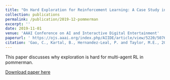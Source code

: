 ```yaml
---
title: "On Hard Exploration for Reinforcement Learning: A Case Study in Pommerman"
collection: publications
permalink: /publication/2019-12-pommerman
excerpt: ''
date: 2019-11-01
venue: 'AAAI Conference on AI and Interactive Digital Entertainment'
paperurl: ' https://ojs.aaai.org/index.php/AIIDE/article/view/5220/5076'
citation: 'Gao, C., Kartal, B., Hernandez-Leal, P. and Taylor, M.E., 2019, October. On hard exploration for reinforcement learning: A case study in pommerman. In Proceedings of the AAAI Conference on Artificial Intelligence and Interactive Digital Entertainment (Vol. 15, No. 1, pp. 24-30).'
---
```


This paper discusses why exploration is hard for multi-agent RL in pommerman.

[Download paper here](https://ojs.aaai.org/index.php/AIIDE/article/view/5220/5076)

<!-- 
Recommended citation: 

Gao, C., Kartal, B., Hernandez-Leal, P. and Taylor, M.E., 2019, October. On hard exploration for reinforcement learning: A case study in pommerman. In Proceedings of the AAAI Conference on Artificial Intelligence and Interactive Digital Entertainment (Vol. 15, No. 1, pp. 24-30).
{: .notice}
-->